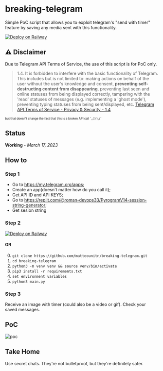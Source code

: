 # breaking-telegram
Simple PoC script that allows you to exploit telegram's "send with timer" feature by saving any media sent with this functionality.

[![Deploy on Railway](https://railway.app/button.svg)](https://railway.app/template/ie5IbV)

## ⚠️ Disclaimer

Due to Telegram API Terms of Service, the use of this script is for PoC only.
> 1.4. It is forbidden to interfere with the basic functionality of Telegram. This includes but is not limited to: making actions on behalf of the user without the user's knowledge and consent, **preventing self-destructing content from disappearing**, preventing last seen and online statuses from being displayed correctly, tampering with the 'read' statuses of messages (e.g. implementing a 'ghost mode'), preventing typing statuses from being sent/displayed, etc.
[Telegram API Terms of Service -  Privacy & Security - 1.4](https://core.telegram.org/api/terms#1-privacy--security)

<sub><sup>but that doesn't change the fact that this is a broken API call ¯\_(ツ)_/¯ </sup></sub>

## Status

**Working** - _March 17, 2023_


## How to
### Step 1

- Go to https://my.telegram.org/apps;
- Create an app(doesn't matter how do you call it);
- Get API ID and API KEYS;
- Go to <https://replit.com/@roman-devops33/PyrogramV14-session-string-generator>;
- Get sesion string

### Step 2

[![Deploy on Railway](https://railway.app/button.svg)](https://railway.app/template/ie5IbV)

#### OR

0. `git clone https://github.com/matteounitn/breaking-telegram.git`
1. `cd breaking-telegram`
2. `python3 -m venv venv && source venv/bin/activate`
3. `pip3 install -r requirements.txt`
4. `set environment variables`
5. `python3 main.py`

### Step 3

Receive an image with timer (could also be a video or gif).
Check your saved messages.

## PoC

<img src="poc.gif" alt="poc" style="max-width:300px" />

## Take Home

Use secret chats. 
They're not bulletproof, but they're definitely safer.
